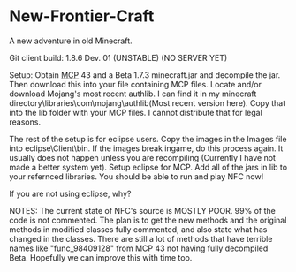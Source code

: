 # New-Frontier-Craft
A new adventure in old Minecraft.

Git client build: 1.8.6 Dev. 01 (UNSTABLE) (NO SERVER YET)


Setup: Obtain [MCP](https://minecraft.gamepedia.com/Programs_and_editors/Mod_Coder_Pack) 43 and a Beta 1.7.3 minecraft.jar and decompile the jar. Then download this into your file containing MCP files. Locate and/or download Mojang's most recent authlib. I can find it in my minecraft directory\libraries\com\mojang\authlib\(Most recent version here). Copy that into the lib folder with your MCP files. I cannot distribute that for legal reasons.

The rest of the setup is for eclipse users. Copy the images in the Images file into eclipse\Client\bin. If the images break ingame, do this process again. It usually does not happen unless you are recompiling (Currently I have not made a better system yet). Setup eclipse for MCP. Add all of the jars in lib to your refernced libraries. You should be able to run and play NFC now!

If you are not using eclipse, why?

NOTES: The current state of NFC's source is MOSTLY POOR. 99% of the code is not commented. The plan is to get the new methods and the original methods in modified classes fully commented, and also state what has changed in the classes. There are still a lot of methods that have terrible names like "func_98409128" from MCP 43 not having fully decompiled Beta. Hopefully we can improve this with time too.
